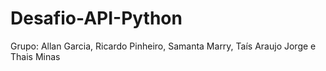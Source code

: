 # Desafio-API-Python

Grupo: Allan Garcia, Ricardo Pinheiro, Samanta Marry, Taís Araujo Jorge e Thais Minas
